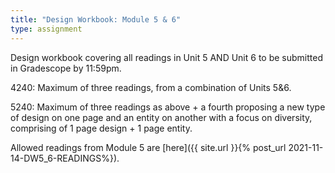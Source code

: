 ```yaml
---
title: "Design Workbook: Module 5 & 6"
type: assignment
---
```

Design workbook covering all readings in Unit 5 AND Unit 6 to be submitted in Gradescope by 11:59pm.

4240: Maximum of three readings, from a combination of Units 5&6.

5240: Maximum of three readings as above + a fourth proposing a new type of design on one page and an entity on another with a focus on diversity, comprising of 1 page design + 1 page entity.

Allowed readings from Module 5 are [here]({{ site.url }}{% post_url 2021-11-14-DW5_6-READINGS%}).